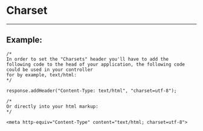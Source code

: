 # Charset
-------

## Example:


	/*
	In order to set the "Charsets" header you'll have to add the 
	following code to the head of your application, the following code could be used in your controller 
	for by example, text/html:
	*/

	response.addHeader("Content-Type: text/html", "charset=utf-8");

	/*
	Or directly into your html markup:
	*/

	<meta http-equiv="Content-Type" content="text/html; charset=utf-8">
		
